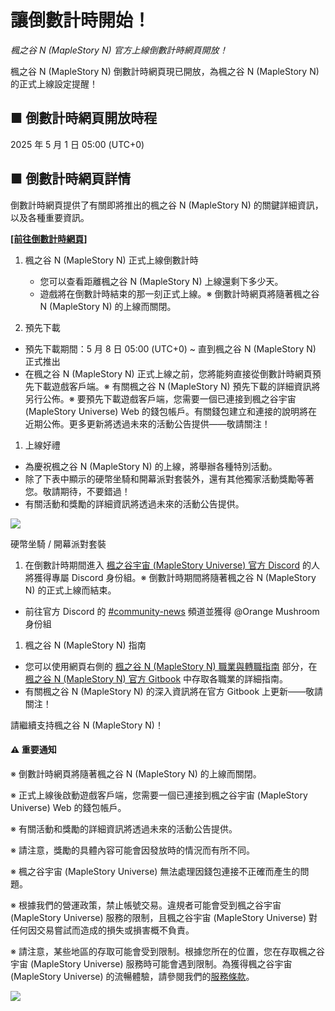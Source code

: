 # 讓倒數計時開始！
*楓之谷 N (MapleStory N) 官方上線倒數計時網頁開放！*

楓之谷 N (MapleStory N) 倒數計時網頁現已開放，為楓之谷 N (MapleStory N) 的正式上線設定提醒！

## ■ 倒數計時網頁開放時程

2025 年 5 月 1 日 05:00 (UTC+0)

## ■ 倒數計時網頁詳情

倒數計時網頁提供了有關即將推出的楓之谷 N (MapleStory N) 的關鍵詳細資訊，以及各種重要資訊。

[**\[前往倒數計時網頁\]**](https://msu.io/maplestoryn/launch-countdown)

1.  楓之谷 N (MapleStory N) 正式上線倒數計時
    *   您可以查看距離楓之谷 N (MapleStory N) 上線還剩下多少天。
    *   遊戲將在倒數計時結束的那一刻正式上線。※ 倒數計時網頁將隨著楓之谷 N (MapleStory N) 的上線而關閉。

1.  預先下載
*   預先下載期間：5 月 8 日 05:00 (UTC+0) ~ 直到楓之谷 N (MapleStory N) 正式推出
*   在楓之谷 N (MapleStory N) 正式上線之前，您將能夠直接從倒數計時網頁預先下載遊戲客戶端。※ 有關楓之谷 N (MapleStory N) 預先下載的詳細資訊將另行公佈。※ 要預先下載遊戲客戶端，您需要一個已連接到楓之谷宇宙 (MapleStory Universe) Web 的錢包帳戶。有關錢包建立和連接的說明將在近期公佈。更多更新將透過未來的活動公告提供——敬請關注！

1.  上線好禮
*   為慶祝楓之谷 N (MapleStory N) 的上線，將舉辦各種特別活動。
*   除了下表中顯示的硬幣坐騎和開幕派對套裝外，還有其他獨家活動獎勵等著您。敬請期待，不要錯過！
*   有關活動和獎勵的詳細資訊將透過未來的活動公告提供。

![](https://aliceric27s-organization.gitbook.io/images/announcement/image_1747236243359_938.png)

硬幣坐騎 / 開幕派對套裝

1.  在倒數計時期間進入 [楓之谷宇宙 (MapleStory Universe) 官方 Discord](https://discord.gg/maplestoryuniverse) 的人將獲得專屬 Discord 身份組。※ 倒數計時期間將隨著楓之谷 N (MapleStory N) 的正式上線而結束。
*   前往官方 Discord 的 [#community-news](https://discordapp.com/channels/975999406941822996/1361214518620979361) 頻道並獲得 @Orange Mushroom 身份組

1.  楓之谷 N (MapleStory N) 指南
*   您可以使用網頁右側的 [楓之谷 N (MapleStory N) 職業與轉職指南](https://docs.maplestoryn.io/msn-101/classes-and-jobs) 部分，在 [楓之谷 N (MapleStory N) 官方 Gitbook](https://docs.maplestoryn.io/) 中存取各職業的詳細指南。
*   有關楓之谷 N (MapleStory N) 的深入資訊將在官方 Gitbook 上更新——敬請關注！

請繼續支持楓之谷 N (MapleStory N)！

#### ⚠️ 重要通知

※ 倒數計時網頁將隨著楓之谷 N (MapleStory N) 的上線而關閉。

※ 正式上線後啟動遊戲客戶端，您需要一個已連接到楓之谷宇宙 (MapleStory Universe) Web 的錢包帳戶。

※ 有關活動和獎勵的詳細資訊將透過未來的活動公告提供。

※ 請注意，獎勵的具體內容可能會因發放時的情況而有所不同。

※ 楓之谷宇宙 (MapleStory Universe) 無法處理因錢包連接不正確而產生的問題。

※ 根據我們的營運政策，禁止帳號交易。違規者可能會受到楓之谷宇宙 (MapleStory Universe) 服務的限制，且楓之谷宇宙 (MapleStory Universe) 對任何因交易嘗試而造成的損失或損害概不負責。

※ 請注意，某些地區的存取可能會受到限制。根據您所在的位置，您在存取楓之谷宇宙 (MapleStory Universe) 服務時可能會遇到限制。為獲得楓之谷宇宙 (MapleStory Universe) 的流暢體驗，請參閱我們的[服務條款](https://msu.io/policy/terms)。

![](https://aliceric27s-organization.gitbook.io/images/announcement/image_1747236243359_752.png)